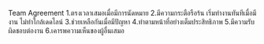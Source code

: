 Team Agreement
1.ตรงเวลาเสมอเมื่อมีการนัดหมาย 
2.มีความกระตือรือร้น เริ่มทำงานทันทีเมื่อมีงาน ไม่ทำใกล้เดดไลน์ 
3.ช่วยเหลือกันเมื่อมีปัญหา
4.ทำตามหน้าที่อย่างเต็มประสิทธิภาพ
5.มีความรับผิดชอบต่องาน
6.เคารพความเห็นของผู้อื่นเสมอ

